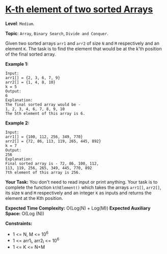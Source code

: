 # [K-th element of two sorted Arrays](https://practice.geeksforgeeks.org/problems/k-th-element-of-two-sorted-array1317/1#)

**Level**: `Medium`.

**Topic**: `Array`, `Binary Search`, `Divide and Conquer`.

Given two sorted arrays `arr1` and `arr2` of size `N` and `M` respectively and an element `K`. The task is to find the element that would be at the k’th position of the final sorted array.

**Example 1:**

```
Input:
arr1[] = {2, 3, 6, 7, 9}
arr2[] = {1, 4, 8, 10}
k = 5
Output:
6
Explanation:
The final sorted array would be -
1, 2, 3, 4, 6, 7, 8, 9, 10
The 5th element of this array is 6.
```

**Example 2:**

```
Input:
arr1[] = {100, 112, 256, 349, 770}
arr2[] = {72, 86, 113, 119, 265, 445, 892}
k = 7
Output:
256
Explanation:
Final sorted array is - 72, 86, 100, 112,
113, 119, 256, 265, 349, 445, 770, 892
7th element of this array is 256.
```

**Your Task:**
You don't need to read input or print anything. Your task is to complete the function `kthElement()` which takes the arrays `arr1[]`, `arr2[]`, its size `N` and `M` respectively and an integer `K` as inputs and returns the element at the Kth position.

**Expected Time Complexity:** O(Log(N) + Log(M))
**Expected Auxiliary Space:** O(Log (N))

**Constraints:**

-   1 <= N, M <= 10<sup>6</sup>
-   1 <= arr1<sub>i</sub>, arr2<sub>i</sub> <= 10<sup>6</sup>
-   1 <= K <= N+M

